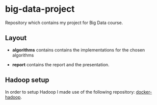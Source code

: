 # big-data-project

Repository which contains my project for Big Data course.

## Layout

* **algorithms** contains contains the implementations for the chosen algorithms

* **report** contains the report and the presentation.

## Hadoop setup

In order to setup Hadoop I made use of the following repository: [docker-hadoop](https://github.com/big-data-europe/docker-hadoop).